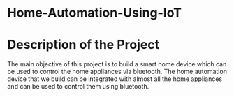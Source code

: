 # Home-Automation-Using-IoT
# Description of the Project 
The main objective of this project is to build a smart home device which can be used to control the home appliances via bluetooth. The home automation device that we build can be integrated with almost all the home appliances and can be used to control them using bluetooth.



